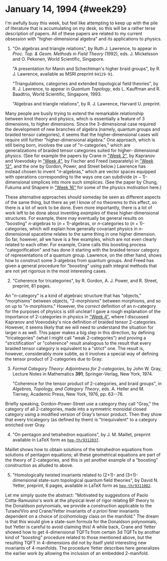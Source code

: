 # January 14, 1994 {#week29}

I'm awfully busy this week, but feel like attempting to keep up with
the pile of literature that is accumulating on my desk, so this will be
a rather terse description of papers. All of these papers are related to
my current obsession with "higher-dimensional algebra" and its
applications to physics.

1) "On algebras and triangle relations", by Ruth J. Lawrence, to appear
in _Proc. Top. & Geom. Methods in Field Theory_ (1992), eds. J. Mickelsson
and O. Pekonen, World Scientific, Singapore.

    "A presentation for Manin and Schechtman's higher braid groups", by R. J.
    Lawrence, available as MSRI preprint `04129-91`.

    "Triangulations, categories and extended topological field theories", by
    R. J. Lawrence, to appear in _Quantum Topology_, eds L. Kauffman and R.
    Baadtrio, World Scientific, Singapore, 1993.

    "Algebras and triangle relations", by R. J. Lawrence, Harvard U. preprint.

Many people are busily trying to extend the remarkable relationship
between knot theory and physics, which is essentially a feature of 3
dimensions, to higher dimensions. Since the 3-dimensional case required
the development of new branches of algebra (namely, quantum groups and
braided tensor categories), it seems that the higher-dimensional cases
will require still further "higher-dimensional algebra." One approach,
which is still being born, involves the use of "$n$-categories," which
are generalizations of braided tensor categories suited for higher-
dimensional physics. (See for example the papers by Crane in
["Week 2"](#week2), by Kapranov and Voevodsky in
["Week 4"](#week4), by Fischer and Freed (separately) in
["Week 12"](#week12), and the one by Gordon, Power, and Street below.)
Lawrence has instead chosen to invent "$n$-algebras," which are vector
spaces equipped with operations corresponding to the ways one can
subdivide $(n-1)$-dimensional simplices into more such simplices. (See the
paper by Chung, Fukuma and Shapere in ["Week 16"](#week16) for some
of the physics motivation here.)

These alternative approaches should someday be seen as different aspects
of the same thing, but there as yet I know of no theorems to this
effect, so there is a lot of work to be done. Even more importantly,
there is a lot of work left to be done about inventing *examples* of
these higher-dimensional structures. For example, there may eventually
be general results on "boosting" $n$-algebras to $(n+1)$-algebras, or
$n$-categories to $(n+1)$-categories, which will explain how generally
covariant physics in $n$-dimensional spacetime relates to the same thing
in one higher dimension. So far, however, all we have is a few examples,
which are not even clearly related to each other. For example, Crane
calls this boosting process "categorification" and has done it
starting with the braided tensor category of representations of a
quantum group. Lawrence, on the other hand, shows how to construct some
3-algebras from quantum groups. And Freed has given a general procedure
for "boosting" using path integral methods that are not yet rigorous
in the most interesting cases.

2) "Coherence for tricategories", by R. Gordon, A. J. Power, and R. Street, preprint, 81 pages.

An "$n$-category" is a kind of algebraic structure that has "objects,"
"morphisms" between objects, "2-morphisms" between morphisms, and so
on up to "$n$-morphisms." However, the *correct* definition of an
n-category for the purposes of physics is still unclear! I gave a rough
explanation of the importance of 2-categories in physics in
["Week 4"](#week4), where I discussed Kapranov and Voevodsky's nice
definition of braided tensor 2-categories. However, it seems likely that
we will need to understand the situation for larger n as well. This
paper makes a big step in this direction, by defining "tricategories"
(what I might call "weak 2-categories") and proving a
"strictification" or "coherence" result analogous to the result that
every braided tensor category is equivalent to a "strict" one. The
result is, however, considerably more subtle, as it involves a special
way of defining the tensor product of 2-categories due to Gray:

3) _Formal Category Theory: Adjointness for 2-categories_, by John W. Gray, Lecture Notes in Mathematics **391**, Springer-Verlag, New York, 1974.

    "Coherence for the tensor product of 2-categories, and braid groups", in
    _Algebras, Topology, and Category Theory_, eds. A. Heller and M. Tierney,
    Academic Press, New York, 1976, pp. 63--76.

Briefly speaking, Gordon-Power-Street use a category they call "Gray,"
the category of all 2-categories, made into a symmetric monoidal closed
category using a modified version of Gray's tensor product. Then they
show that every tricategory (as defined by them) is "triequivalent" to
a category enriched over Gray.

4) "On pentagon and tetrahedron equations", by J. M. Maillet, preprint
available in LaTeX form as [`hep-th/9312037`](http://xxx.lanl.gov/abs/hep-th/9312037).

Maillet shows how to obtain solutions of the tetrahedron equations from
solutions of pentagon equations; all these geometrical equations are
part of the theory of 2-categories, and this is yet another example of a
"boosting" construction as alluded to above.

5) "Homologically twisted invariants related to (2+1)- and
(3+1)-dimensional state-sum topological quantum field theories", by David
N. Yetter, preprint, 6 pages, available in LaTeX form as
[`hep-th/9311082`](http://xxx.lanl.gov/abs/hep-th/9311082).

Let me simply quote the abstract: "Motivated by suggestions of Paolo
Cotta-Ramusino's work at the physical level of rigor relating BF theory
to the Donaldson polynomials, we provide a construction applicable to
the Turaev/Viro and Crane/Yetter invariants of *a priori* finer
invariants dependent on a choice of (co)homology class on the
manifold." The dream is that this would give a state-sum formula for
the Donaldson polynomials, but Yetter is careful to avoid claiming this!
A while back, Crane and Yetter showed how to get 4-dimensional TQFTs
from certain 3d TQFTs by another kind of "boosting" procedure related
to those mentioned above, but the resulting TQFT in 4-dimensions did not
by itself yield interesting new invariants of 4-manifolds. The procedure
Yetter describes here generalizes the earlier work by allowing the
inclusion of an embedded 2-manifold.
